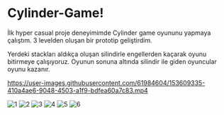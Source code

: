 # Cylinder-Game!

İlk hyper casual proje deneyimimde Cylinder game oyununu yapmaya çalıştım. 3 levelden oluşan bir prototip geliştirdim.


Yerdeki stackları aldıkça oluşan silindirle engellerden kaçarak oyunu bitirmeye çalışıyoruz. Oyunun sonuna altında silindir ile
giden oyuncular oyunu kazanır.




https://user-images.githubusercontent.com/61984604/153609335-410a4ae6-9048-4503-a1f9-bdfea60a7c83.mp4


![1](https://user-images.githubusercontent.com/61984604/153604987-25fc4d92-dd90-4bad-af0e-165e7ebc2844.jpg)
![2](https://user-images.githubusercontent.com/61984604/153604992-76f91150-07b6-4733-b66a-eb266545c510.jpg)
![3](https://user-images.githubusercontent.com/61984604/153604996-338de3af-a150-4775-a2bd-0fa518410541.jpg)
![4](https://user-images.githubusercontent.com/61984604/153604999-ab98cb0a-e7f1-4fda-9138-9e05d0315137.jpg)
![5](https://user-images.githubusercontent.com/61984604/153605003-d291ea10-e450-427f-bea4-de988bc228e6.jpg)
![6](https://user-images.githubusercontent.com/61984604/153605007-d7073766-303e-4f00-a247-f25af14ce4e3.jpg)

